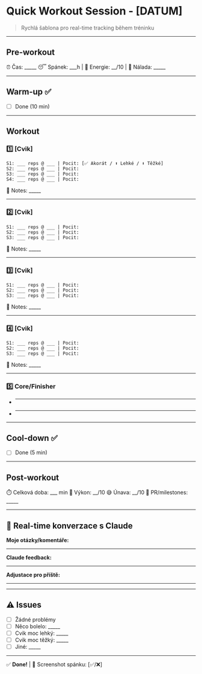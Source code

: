 # Quick Workout Session - [DATUM]

> Rychlá šablona pro real-time tracking během tréninku

---

## Pre-workout
⏰ Čas: _____
😴 Spánek: ___h | 💪 Energie: __/10 | 🧠 Nálada: _____

---

## Warm-up ✅
- [ ] Done (10 min)

---

## Workout

### 1️⃣ [Cvik]
```
S1: ___ reps @ ___ | Pocit: [✅ Akorát / ⬆️ Lehké / ⬇️ Těžké]
S2: ___ reps @ ___ | Pocit:
S3: ___ reps @ ___ | Pocit:
S4: ___ reps @ ___ | Pocit:
```
💬 Notes: _____

---

### 2️⃣ [Cvik]
```
S1: ___ reps @ ___ | Pocit:
S2: ___ reps @ ___ | Pocit:
S3: ___ reps @ ___ | Pocit:
```
💬 Notes: _____

---

### 3️⃣ [Cvik]
```
S1: ___ reps @ ___ | Pocit:
S2: ___ reps @ ___ | Pocit:
S3: ___ reps @ ___ | Pocit:
```
💬 Notes: _____

---

### 4️⃣ [Cvik]
```
S1: ___ reps @ ___ | Pocit:
S2: ___ reps @ ___ | Pocit:
S3: ___ reps @ ___ | Pocit:
```
💬 Notes: _____

---

### 5️⃣ Core/Finisher
- _____
- _____

---

## Cool-down ✅
- [ ] Done (5 min)

---

## Post-workout

⏱️ Celková doba: ___ min
💯 Výkon: __/10
😅 Únava: __/10
🎯 PR/milestones: _____

---

## 💬 Real-time konverzace s Claude

**Moje otázky/komentáře:**
_____

**Claude feedback:**
_____

**Adjustace pro příště:**
_____

---

## ⚠️ Issues
- [ ] Žádné problémy
- [ ] Něco bolelo: _____
- [ ] Cvik moc lehký: _____
- [ ] Cvik moc těžký: _____
- [ ] Jiné: _____

---

✅ **Done!** | 📸 Screenshot spánku: [✅/❌]
